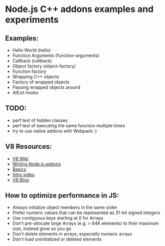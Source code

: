 # Node.js C++ addons examples and experiments

## Examples:
* Hello World (hello)
* Function Arguments (function-arguments)
* Callback (callback)
* Object factory (object-factory)
* Function factory
* Wrapping C++ objects
* Factory of wrapped objects
* Passing wrapped objects around
* AtExit hooks

## TODO:
* perf test of hidden classes
* perf test of executing the same function multiple times
* try to use native addons with Webpack :)

## V8 Resources:
* [V8 Wiki](https://github.com/v8/v8/wiki)
* [Writing Node.js addons](https://nodejs.org/api/addons.html)
* [Basics](https://developers.google.com/v8/)
* [Intro video](https://www.youtube.com/watch?v=UJPdhx5zTaw)
* [V8 Blog](http://v8project.blogspot.com/)

## How to optimize performance in JS:
* Always initialize object members in the same order
* Prefer numeric values that can be represented as 31-bit signed integers
* Use contiguous keys starting at 0 for Arrays
* Don't pre-allocate large Arrays (e.g. > 64K elements) to their maximum size, instead grow as you go
* Don't delete elements in arrays, especially numeric arrays
* Don't load uninitialized or deleted elements